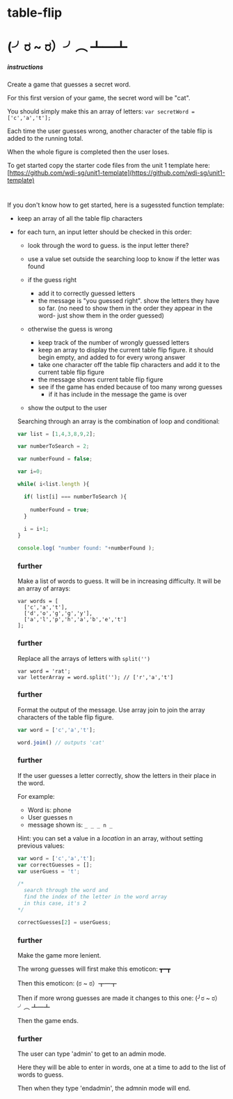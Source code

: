 # table-flip

# (╯ರ ~ ರ）╯︵ ┻━┻


##### instructions

Create a game that guesses a secret word.

For this first version of your game, the secret word will be "cat".

You should simply make this an array of letters: `var secretWord = ['c','a','t'];`

Each time the user guesses wrong, another character of the table flip is added to the running total.

When the whole figure is completed then the user loses.

To get started copy the starter code files from the unit 1 template here: [https://github.com/wdi-sg/unit1-template](https://github.com/wdi-sg/unit1-template)


# 
#



If you don't know how to get started, here is a sugessted function template:

- keep an array of all the table flip characters

- for each turn, an input letter should be checked in this order:

  - look through the word to guess. is the input letter there?
  - use a value set outside the searching loop to know if the letter was found 
  
  - if the guess right
    - add it to correctly guessed letters
    - the message is "you guessed right". show the letters they have so far. (no need to show them in the order they appear in the word- just show them in the order guessed)
  - otherwise the guess is wrong
    - keep track of the number of wrongly guessed letters 
    - keep an array to display the current table flip figure. it should begin empty, and added to for every wrong answer
    - take one character off the table flip characters and add it to the current table flip figure 
    - the message shows current table flip figure
    - see if the game has ended because of too many wrong guesses
        - if it has include in the message the game is over
    
    
  - show the output to the user
  
  Searching through an array is the combination of loop and conditional:
  ```js
  var list = [1,4,3,8,9,2];
  
  var numberToSearch = 2;
  
  var numberFound = false;
  
  var i=0;
  
  while( i<list.length ){
  
    if( list[i] === numberToSearch ){
    
      numberFound = true;
    }
    
    i = i+1;
  }
  
  console.log( "number found: "+numberFound );
  
  ```
  
  ### further
  Make a list of words to guess. It will be in increasing difficulty. It will be an array of arrays:
  
  ```
  var words = [
    ['c','a','t'],
    ['d','o','g','g','y'],
    ['a','l','p','h','a','b','e','t']
  ];
  ```
  
  ### further
  Replace all the arrays of letters with `split('')`
  
  ```
  var word = 'rat';
  var letterArray = word.split(''); // ['r','a','t']
  ```
  ### further
  Format the output of the message. Use array join to join the array characters of the table flip figure.
  ```js
  var word = ['c','a','t'];
  
  word.join() // outputs 'cat'
  ```
  
  ### further
  If the user guesses a letter correctly, show the letters in their place in the word.
  
  For example:
  - Word is: phone
  - User guesses n
  - message shown is: `_ _ _ n _`
  
  Hint: you can set a value in a *location* in an array, without setting previous values:
  ```js
  var word = ['c','a','t'];
  var correctGuesses = [];
  var userGuess = 't';
  
  /*
    search through the word and 
    find the index of the letter in the word array
    in this case, it's 2
  */
  
  correctGuesses[2] = userGuess;
  ```
  
  ### further
  Make the game more lenient.
  
  The wrong guesses will first make this emoticon: ┳━┳
  
  Then this emoticon: (ರ ~ ರ）┳━┳
  
  Then if more wrong guesses are made it changes to this one: (╯ರ ~ ರ）╯︵ ┻━┻
  
  Then the game ends.
  
  ### further
  The user can type 'admin' to get to an admin mode.
  
  Here they will be able to enter in words, one at a time to add to the list of words to guess.
  
  Then when they type 'endadmin', the admnin mode will end.
